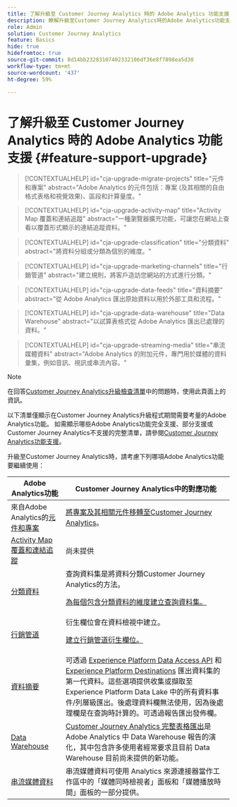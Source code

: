 ```yaml
---
title: 了解升級至 Customer Journey Analytics 時的 Adobe Analytics 功能支援
description: 瞭解升級至Customer Journey Analytics時的Adobe Analytics功能支援
role: Admin
solution: Customer Journey Analytics
feature: Basics
hide: true
hidefromtoc: true
source-git-commit: 8d14bb23283107402332106df36e8f7898ea5d30
workflow-type: tm+mt
source-wordcount: '437'
ht-degree: 59%

---
```


# 了解升級至 Customer Journey Analytics 時的 Adobe Analytics 功能支援 {#feature-support-upgrade}

<!-- markdownlint-disable MD034 -->

>[!CONTEXTUALHELP]
>id="cja-upgrade-migrate-projects"
>title="元件和專案"
>abstract="Adobe Analytics 的元件包括：專案 (及其相關的自由格式表格和視覺效果)、區段和計算量度。"

<!-- markdownlint-enable MD034 -->

<!-- markdownlint-disable MD034 -->

>[!CONTEXTUALHELP]
>id="cja-upgrade-activity-map"
>title="Activity Map 覆蓋和連結追蹤"
>abstract="一種瀏覽器擴充功能，可讓您在網站上查看以覆蓋形式顯示的連結追蹤資料。"

<!-- markdownlint-enable MD034 -->

<!-- markdownlint-disable MD034 -->

>[!CONTEXTUALHELP]
>id="cja-upgrade-classification"
>title="分類資料"
>abstract="將資料分組或分類為個別的維度。"

<!-- markdownlint-enable MD034 -->

<!-- markdownlint-disable MD034 -->

>[!CONTEXTUALHELP]
>id="cja-upgrade-marketing-channels"
>title="行銷管道"
>abstract="建立規則，將客戶造訪您網站的方式進行分類。"

<!-- markdownlint-enable MD034 -->

<!-- markdownlint-disable MD034 -->

>[!CONTEXTUALHELP]
>id="cja-upgrade-data-feeds"
>title="資料摘要"
>abstract="從 Adobe Analytics 匯出原始資料以用於外部工具和流程。"

<!-- markdownlint-enable MD034 -->

<!-- markdownlint-disable MD034 -->

>[!CONTEXTUALHELP]
>id="cja-upgrade-data-warehouse"
>title="Data Warehouse"
>abstract="以試算表格式從 Adobe Analytics 匯出已處理的資料。"

<!-- markdownlint-enable MD034 -->

<!-- markdownlint-disable MD034 -->

>[!CONTEXTUALHELP]
>id="cja-upgrade-streaming-media"
>title="串流媒體資料"
>abstract="Adobe Analytics 的附加元件，專門用於媒體的資料彙集，例如音訊、視訊或串流內容。"

<!-- markdownlint-enable MD034 -->

>[!NOTE]
> 
>在回答[Customer Journey Analytics升級檢查清單](https://gigazelle.github.io/cja-ttv/)中的問題時，使用此頁面上的資訊。

以下清單僅顯示在Customer Journey Analytics升級程式期間需要考量的Adobe Analytics功能。 如需顯示哪些Adobe Analytics功能完全支援、部分支援或Customer Journey Analytics不支援的完整清單，請參閱[Customer Journey Analytics功能支援](/help/getting-started/aa-vs-cja/cja-aa.md)。

升級至Customer Journey Analytics時，請考慮下列哪項Adobe Analytics功能要繼續使用：

| Adobe Analytics功能 | Customer Journey Analytics中的對應功能 |
|---------|----------|
| 來自Adobe Analytics的[元件和專案](https://experienceleague.adobe.com/en/docs/analytics/analyze/analysis-workspace/build-workspace-project/freeform-overview) | [將專案及其相關元件移轉至Customer Journey Analytics](https://experienceleague.adobe.com/en/docs/analytics/admin/admin-tools/component-migration/prepare-component-migration)。 |
| [Activity Map覆蓋和連結追蹤](https://experienceleague.adobe.com/en/docs/analytics/analyze/activity-map/overview) | 尚未提供 |
| [分類資料](https://experienceleague.adobe.com/en/docs/analytics/components/classifications/c-classifications) | 查詢資料集是將資料分類Customer Journey Analytics的方法。<p>[為每個包含分類資料的維度建立查詢資料集。](/help/getting-started/cja-upgrade/cja-upgrade-dataset-lookup.md)</p> |
| [行銷管道](https://experienceleague.adobe.com/en/docs/analytics/components/marketing-channels/c-getting-started-mchannel) | 衍生欄位會在資料檢視中建立。 <p>[建立行銷管道衍生欄位。](/help/getting-started/cja-upgrade/cja-upgrade-marketing-channel.md)</p> |
| [資料摘要](https://experienceleague.adobe.com/en/docs/analytics/export/analytics-data-feed/data-feed-overview) | 可透過 [Experience Platform Data Access API](https://experienceleague.adobe.com/docs/experience-platform/data-access/api.html) 和 [Experience Platform Destinations](https://experienceleague.adobe.com/docs/experience-platform/destinations/ui/activate/export-datasets.html) 匯出資料集的第一代資料。這些選項提供收集或擷取至 Experience Platform Data Lake 中的所有資料事件/列層級匯出。後處理資料欄無法使用，因為後處理欄是在查詢時計算的。可透過報告匯出發佈欄。 |
| [Data Warehouse](https://experienceleague.adobe.com/en/docs/analytics/export/data-warehouse/data-warehouse) | [Customer Journey Analytics 完整表格匯出](/help/analysis-workspace/export/export-cloud.md)是 Adobe Analytics 中 Data Warehouse 報告的演化，其中包含許多使用者經常要求且目前 Data Warehouse 目前尚未提供的新功能。 |
| [串流媒體資料](https://experienceleague.adobe.com/zh-hant/docs/media-analytics/using/media-overview) | 串流媒體資料可使用 Analytics 來源連接器當作工作區中的「媒體同時檢視者」面板和「媒體播放時間」面板的一部分提供。 |

